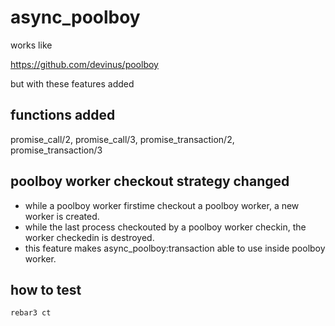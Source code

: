 async_poolboy
=====

works like 

https://github.com/devinus/poolboy

but with these features added

## functions added

promise_call/2, promise_call/3, promise_transaction/2, promise_transaction/3

## poolboy worker checkout strategy changed

* while a poolboy worker firstime checkout a poolboy worker, a new worker is created.
* while the last process checkouted by a poolboy worker checkin, the worker checkedin is destroyed.
* this feature makes async_poolboy:transaction able to use inside poolboy worker.

## how to test

```
rebar3 ct
```
